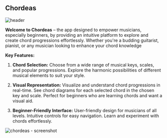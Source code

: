 Chordeas
--------------------
![header](https://github.com/SurprisedAtom/chordeas/assets/93035184/9b62cca9-f0e5-4681-b17a-85bec720dcdb)

**Welcome to Chordeas** – the app designed to empower musicians, especially beginners, by providing an intuitive platform to explore and create chord progressions effortlessly. Whether you're a budding guitarist, pianist, or any musician looking to enhance your chord knowledge

**Key Features:**
1. **Chord Selection:**
Choose from a wide range of musical keys, scales, and popular progressions.
Explore the harmonic possibilities of different musical elements to suit your style.

2. **Visual Representation:**
Visualize and understand chord progressions in real-time.
See chord diagrams for each selected chord in the chosen key and scale.
Perfect for beginners who are learning chords and want a visual aid.

4. **Beginner-Friendly Interface:**
User-friendly design for musicians of all levels.
Intuitive controls for easy navigation.
Learn and experiment with chords effortlessly.

![chordeas - screenshot](https://github.com/SurprisedAtom/chordeas/assets/93035184/54a19237-d39f-4a3e-ac0e-f5888e85428b)

